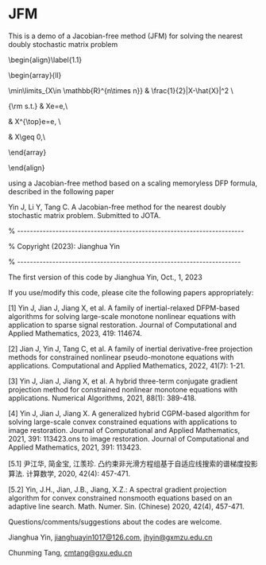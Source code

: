 # JFM
This is a demo of a Jacobian-free method (JFM) for solving the nearest doubly stochastic matrix problem

\begin{align}\label{1.1}

\begin{array}{ll}

\min\limits_{X\in \mathbb{R}^{n\times n}} & \frac{1}{2}|X-\hat{X}|^2 \\

{\rm s.t.} & Xe=e,\\

& X^{\top}e=e, \\

& X\geq 0,\\

\end{array}

\end{align}

using a Jacobian-free method based on a scaling memoryless DFP formula, described in the following paper

Yin J, Li Y, Tang C. A Jacobian-free method for the nearest doubly stochastic matrix problem. Submitted to JOTA.

% -----------------------------------------------------------------------

% Copyright (2023): Jianghua Yin

% ----------------------------------------------------------------------

The first version of this code by Jianghua Yin, Oct., 1, 2023

If you use/modify this code, please cite the following papers appropriately:

[1] Yin J, Jian J, Jiang X, et al. A family of inertial-relaxed DFPM-based algorithms for solving large-scale monotone nonlinear equations with application to sparse signal restoration. Journal of Computational and Applied Mathematics, 2023, 419: 114674.

[2] Jian J, Yin J, Tang C, et al. A family of inertial derivative-free projection methods for constrained nonlinear pseudo-monotone equations with applications. Computational and Applied Mathematics, 2022, 41(7): 1-21.

[3] Yin J, Jian J, Jiang X, et al. A hybrid three-term conjugate gradient projection method for constrained nonlinear monotone equations with applications. Numerical Algorithms, 2021, 88(1): 389-418.

[4] Yin J, Jian J, Jiang X. A generalized hybrid CGPM-based algorithm for solving large-scale convex constrained equations with applications to image restoration. Journal of Computational and Applied Mathematics, 2021, 391: 113423.ons to image restoration. Journal of Computational and Applied Mathematics, 2021, 391: 113423.

[5.1] 尹江华, 简金宝, 江羡珍. 凸约束非光滑方程组基于自适应线搜索的谱梯度投影算法. 计算数学, 2020, 42(4): 457-471.

[5.2] Yin, J.H., Jian, J.B., Jiang, X.Z.: A spectral gradient projection algorithm for convex constrained nonsmooth equations based on an adaptive line search. Math. Numer. Sin. (Chinese) 2020, 42(4), 457-471.

Questions/comments/suggestions about the codes are welcome.

Jianghua Yin, jianghuayin1017@126.com, jhyin@gxmzu.edu.cn

Chunming Tang, cmtang@gxu.edu.cn
